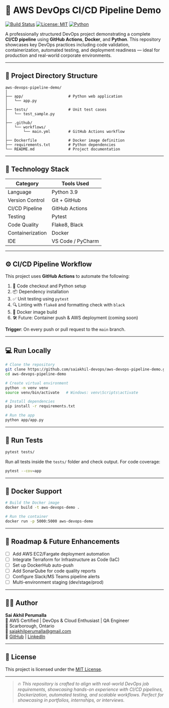 # 🚀 AWS DevOps CI/CD Pipeline Demo

[![Build Status](https://github.com/saiakhil-devops/aws-devops-pipeline-demo/actions/workflows/main.yml/badge.svg)](https://github.com/saiakhil-devops/aws-devops-pipeline-demo/actions)
[![License: MIT](https://img.shields.io/badge/License-MIT-yellow.svg)](LICENSE)
[![Python](https://img.shields.io/badge/python-3.9-blue.svg)](https://www.python.org/downloads/release/python-390/)

A professionally structured DevOps project demonstrating a complete **CI/CD pipeline** using **GitHub Actions**, **Docker**, and **Python**. This repository showcases key DevOps practices including code validation, containerization, automated testing, and deployment readiness — ideal for production and real-world corporate environments.

---

## 📁 Project Directory Structure

```
aws-devops-pipeline-demo/
│
├── app/                    # Python web application
│   └── app.py
│
├── tests/                  # Unit test cases
│   └── test_sample.py
│
├── .github/
│   └── workflows/
│       └── main.yml        # GitHub Actions workflow
│
├── Dockerfile              # Docker image definition
├── requirements.txt        # Python dependencies
└── README.md               # Project documentation
```

---

## 🧰 Technology Stack

| Category         | Tools Used                       |
|------------------|----------------------------------|
| Language         | Python 3.9                       |
| Version Control  | Git + GitHub                    |
| CI/CD Pipeline   | GitHub Actions                   |
| Testing          | Pytest                           |
| Code Quality     | Flake8, Black                    |
| Containerization | Docker                           |
| IDE              | VS Code / PyCharm                |

---

## ⚙️ CI/CD Pipeline Workflow

This project uses **GitHub Actions** to automate the following:

1. 🧾 Code checkout and Python setup  
2. 📦 Dependency installation  
3. ✅ Unit testing using `pytest`  
4. 🔍 Linting with `flake8` and formatting check with `black`  
5. 🐳 Docker image build  
6. 🛠️ Future: Container push & AWS deployment (coming soon)

**Trigger**: On every push or pull request to the `main` branch.

---

## 💻 Run Locally

```bash
# Clone the repository
git clone https://github.com/saiakhil-devops/aws-devops-pipeline-demo.git
cd aws-devops-pipeline-demo

# Create virtual environment
python -m venv venv
source venv/bin/activate   # Windows: venv\Scripts\activate

# Install dependencies
pip install -r requirements.txt

# Run the app
python app/app.py
```

---

## 🧪 Run Tests

```bash
pytest tests/
```

Run all tests inside the `tests/` folder and check output. For code coverage:

```bash
pytest --cov=app
```

---

## 🐳 Docker Support

```bash
# Build the Docker image
docker build -t aws-devops-demo .

# Run the container
docker run -p 5000:5000 aws-devops-demo
```

---

## 🚀 Roadmap & Future Enhancements

- [ ] Add AWS EC2/Fargate deployment automation
- [ ] Integrate Terraform for Infrastructure as Code (IaC)
- [ ] Set up DockerHub auto-push
- [ ] Add SonarQube for code quality reports
- [ ] Configure Slack/MS Teams pipeline alerts
- [ ] Multi-environment staging (dev/stage/prod)

---

## 👨‍💻 Author

**Sai Akhil Perumalla**  
🔹 AWS Certified | DevOps & Cloud Enthusiast | QA Engineer  
📍 Scarborough, Ontario  
📧 saiakhilperumalla@gmail.com  
🔗 [GitHub](https://github.com/saiakhil-devops) | [LinkedIn](https://www.linkedin.com/in/sai-akhil-perumalla-0b473819b)

---

## 📄 License

This project is licensed under the [MIT License](LICENSE).

---

> 🔥 *This repository is crafted to align with real-world DevOps job requirements, showcasing hands-on experience with CI/CD pipelines, Dockerization, automated testing, and scalable workflows. Perfect for showcasing in portfolios, internships, or interviews.*